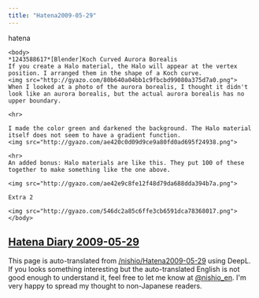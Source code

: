 ```yaml
---
title: "Hatena2009-05-29"
---
```


hatena

```
<body>
*1243588617*[Blender]Koch Curved Aurora Borealis
If you create a Halo material, the Halo will appear at the vertex position. I arranged them in the shape of a Koch curve.
<img src="http://gyazo.com/80b640a04bb1c9fbcbd99080a375d7a0.png">
When I looked at a photo of the aurora borealis, I thought it didn't look like an aurora borealis, but the actual aurora borealis has no upper boundary.

<hr>

I made the color green and darkened the background. The Halo material itself does not seem to have a gradient function.
<img src="http://gyazo.com/ae420c0d09d9ce9a80fd0ad695f24938.png">

<hr>
An added bonus: Halo materials are like this. They put 100 of these together to make something like the one above.

<img src="http://gyazo.com/ae42e9c8fe12f48d79da688dda394b7a.png">

Extra 2

<img src="http://gyazo.com/546dc2a85c6ffe3cb6591dca78368017.png">
</body>
```


[Hatena Diary 2009-05-29](https://nishiohirokazu.hatenadiary.org/archive/2009/05/29)
---
This page is auto-translated from [/nishio/Hatena2009-05-29](https://scrapbox.io/nishio/Hatena2009-05-29) using DeepL. If you looks something interesting but the auto-translated English is not good enough to understand it, feel free to let me know at [@nishio_en](https://twitter.com/nishio_en). I'm very happy to spread my thought to non-Japanese readers.